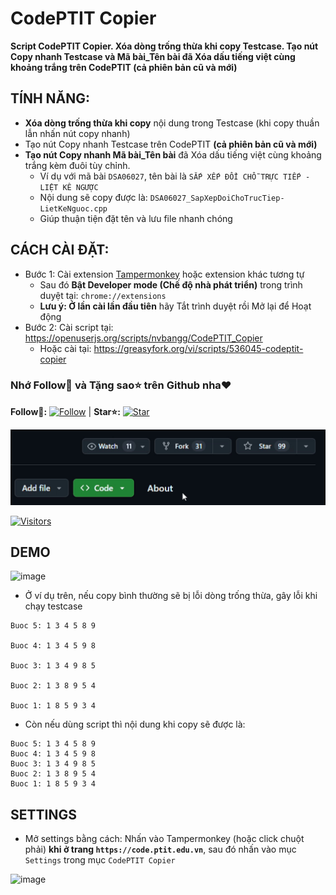 # CodePTIT Copier

**Script CodePTIT Copier. Xóa dòng trống thừa khi copy Testcase. Tạo nút Copy nhanh Testcase và Mã bài_Tên bài đã Xóa dấu tiếng việt cùng khoảng trắng trên CodePTIT (cả phiên bản cũ và mới)**

## TÍNH NĂNG:

- **Xóa dòng trống thừa khi copy** nội dung trong Testcase (khi copy thuần lẫn nhấn nút copy nhanh)
- Tạo nút Copy nhanh Testcase trên CodePTIT **(cả phiên bản cũ và mới)**
- **Tạo nút Copy nhanh Mã bài_Tên bài** đã Xóa dấu tiếng việt cùng khoảng trắng kèm đuôi tùy chỉnh.
  - Ví dụ với mã bài `DSA06027`, tên bài là `SẮP XẾP ĐỔI CHỖ TRỰC TIẾP - LIỆT KÊ NGƯỢC`
  - Nội dung sẽ copy được là: `DSA06027_SapXepDoiChoTrucTiep-LietKeNguoc.cpp`
  - Giúp thuận tiện đặt tên và lưu file nhanh chóng

## CÁCH CÀI ĐẶT:

- Bước 1: Cài extension [Tampermonkey](https://chromewebstore.google.com/detail/tampermonkey/dhdgffkkebhmkfjojejmpbldmpobfkfo) hoặc extension khác tương tự
  - Sau đó **Bật Developer mode (Chế độ nhà phát triển)** trong trình duyệt tại: `chrome://extensions`
  - **Lưu ý: Ở lần cài lần đầu tiên** hãy Tắt trình duyệt rồi Mở lại để Hoạt động
- Bước 2: Cài script tại: https://openuserjs.org/scripts/nvbangg/CodePTIT_Copier
  - Hoặc cài tại: https://greasyfork.org/vi/scripts/536045-codeptit-copier

### Nhớ Follow👀 và Tặng sao⭐ trên Github nha❤️ 
 **Follow👀:** [![Follow](https://img.shields.io/github/followers/nvbangg?label=Follow&style=social)](https://github.com/nvbangg) | **Star⭐:** [![Star](https://img.shields.io/github/stars/nvbangg/CodePTIT_Copier?style=social)](https://github.com/nvbangg/CodePTIT_Copier)

![StarGuide](https://raw.githubusercontent.com/nvbangg/nvbangg/main/data/star.gif)

[![Visitors](https://api.visitorbadge.io/api/visitors?path=https%3A%2F%2Fgithub.com%2Fnvbangg%2FCodePTIT_Copier&countColor=%232ccce4)](https://visitorbadge.io/status?path=https%3A%2F%2Fgithub.com%2Fnvbangg%2FCodePTIT_Copier)

## DEMO

![image](https://github.com/user-attachments/assets/058fcf8c-a3d8-46c7-9a45-16cca2e1ec47)

- Ở ví dụ trên, nếu copy bình thường sẽ bị lỗi dòng trống thừa, gây lỗi khi chạy testcase

```
Buoc 5: 1 3 4 5 8 9

Buoc 4: 1 3 4 5 9 8

Buoc 3: 1 3 4 9 8 5

Buoc 2: 1 3 8 9 5 4

Buoc 1: 1 8 5 9 3 4
```

- Còn nếu dùng script thì nội dung khi copy sẽ được là:

```
Buoc 5: 1 3 4 5 8 9
Buoc 4: 1 3 4 5 9 8
Buoc 3: 1 3 4 9 8 5
Buoc 2: 1 3 8 9 5 4
Buoc 1: 1 8 5 9 3 4
```

## SETTINGS

- Mở settings bằng cách: Nhấn vào Tampermonkey (hoặc click chuột phải) **khi ở trang `https://code.ptit.edu.vn`**, sau đó nhấn vào mục `Settings` trong mục `CodePTIT Copier`

![image](https://github.com/user-attachments/assets/706fb1c3-b832-4b13-8505-a7a7213ea3c6)
